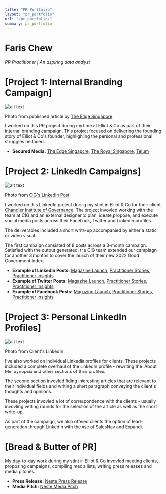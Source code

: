 ```yaml
---
title: "PR Portfolio"
layout: "pr_portfolio"
url: "/pr_portfolio/"
summary: pr_portfolio
---
```


# Faris Chew
*PR Practitioner | An aspiring data analyst*

# [Project 1: Internal Branding Campaign]
![alt text](/Elliot&Co.jpg)

Photo from published article by [The Edge Singapore](https://www.theedgesingapore.com/options/feature/elliot-co-founder-jeremy-foo-overcoming-loss-baby-and-paying-it-forward-start-ups)

I worked on this PR project during my time at Elliot & Co as part of their internal branding campaign. This project focused on delivering the founding story of Elliot & Co's founder, highlighting the personal and professional struggles he faced. 
* **Secured Media:** [The Edge Singapore](https://www.theedgesingapore.com/options/feature/elliot-co-founder-jeremy-foo-overcoming-loss-baby-and-paying-it-forward-start-ups),  [The Royal Singapore](https://www.facebook.com/TheRoyalSingapore/posts/4636855906359540), [Telum](https://www.telummedia.com/public/news/telum-talks-to-jeremy-foo-ceo-and-founder-elliot-co/4n17p3r917)

# [Project 2: LinkedIn Campaigns]
![alt text](/GOS1.jpg)

Photo from [CIG's LinkedIn Post](https://www.linkedin.com/posts/chandlerinst_governance-for-society-50-activity-6874275299266326528-cARd?utm_source=share&utm_medium=member_desktop)

I worked on this LinkedIn project during my stint in Elliot & Co for their client [Chandler Institute of Governance](https://www.chandlerinstitute.org). The project invovled working with the team at CIG and an external designer to plan, ideate,propose, and execute social media posts across their Facebook, Twitter and LinkedIn profiles. 

The deliverables included a short write-up accompanied by either a static or video visual.

The first campaign consisted of 8 posts across a 3-month campaign. Satisfied with the output generated, the CIG team extended our campiagn for another 3 months to cover the launch of their new 2022 Good Government Index.

* **Example of LinkedIn Posts:** [Magazine Launch](https://www.linkedin.com/posts/chandlerinst_governance-matters-magazine-activity-6871399669449265153-FsZ_?utm_source=share&utm_medium=member_desktop), [Practitioner Stories](https://www.linkedin.com/posts/chandlerinst_christian-bason-practitioner-stories-activity-6864450365128110080-DoQ5?utm_source=share&utm_medium=member_desktop), [Practitioner Insights](https://www.linkedin.com/posts/chandlerinst_ancient-wisdom-for-modern-leaders-activity-6876072976740163584-wdax?utm_source=share&utm_medium=member_desktop)
* **Example of Twitter Posts:** [Magazine Launch](https://twitter.com/ChandlerINST/status/1465635419823894532), [Practitioner Stories](https://twitter.com/ChandlerINST/status/1468512915485429760), [Practitioner Insights](https://twitter.com/ChandlerINST/status/1470307344462585857)
* **Example of Facebook Posts:** [Magazine Launch](https://www.facebook.com/ChandlerINST/posts/pfbid02BQ7PtG5Z93qZbRowbH3pt6Grr6ehbHZBDvNuFuiu3zVZ5zZhxioJvGz74Y8W25u3l), [Practitioner Stories](https://www.facebook.com/ChandlerINST/posts/pfbid02FhYgD9toY3UoYRpPZy9c7aV9VF2mVfWZ7soG5WsjSr4BHSKNzDP9bezxVBn1XH88l), [Practitioner Insights](https://www.facebook.com/ChandlerINST/videos/1074507569974083/)

# [Project 3: Personal LinkedIn Profiles]
![alt text](/LinkedIn_Profile.png)

Photo from Client's LinkedIn

I've also worked on individual LinkedIn profiles for clients. These projects included a complete overhaul of the LinkedIn profile - rewriting the 'About Me' synopsis and other sections of their profiles.

The second section invovled fiding interesting articles that are relevant to their individual fields and writing a short paragraph conveying the client's thoughts and opinions. 

These projects invovled a lot of correspondence with the clients - usually invovling vetting rounds for the selection of the article as well as the short write-up.

As part of the campaign, we also offered clients the option of lead-generation through LinkedIn with the use of SalesNav and Expandi.

# [Bread & Butter of PR]

My day-to-day work during my stint in Elliot & Co invovled meeting clients, proposing campaigns, compiling media lists, writing press releases and media pitches. 

* **Press Release:** [Neste Press Release](/Neste_PressRelease.pdf/)
* **Media Pitch:** [Neste Media Pitch](/Neste_MediaPitch.pdf/)
